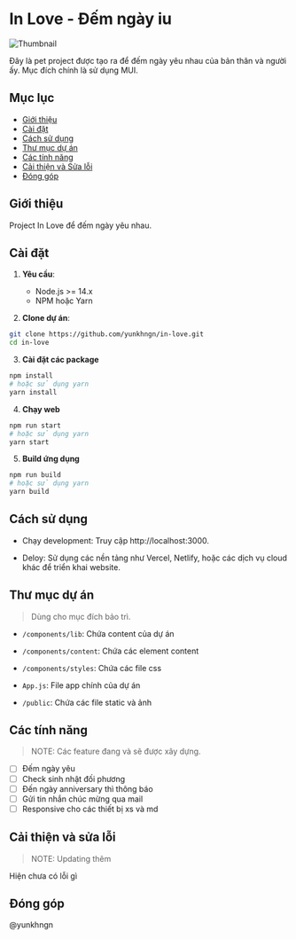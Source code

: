 # In Love - Đếm ngày iu

![Thumbnail](https://myrepublica.nagariknetwork.com/uploads/media/2018/December/falling-in-love.jpg)

Đây là pet project được tạo ra để đếm ngày yêu nhau của bản thân và người ấy. Mục đích chính là sử dụng MUI.

## Mục lục

- [Giới thiệu](#giới-thiệu)
- [Cài đặt](#cài-đặt)
- [Cách sử dụng](#cách-sử-dụng)
- [Thư mục dự án](#thư-mục-dự-án)
- [Các tính năng](#các-tính-năng)
- [Cải thiện và Sửa lỗi](#cải-thiện-và-sửa-lỗi)
- [Đóng góp](#đóng-góp)

## Giới thiệu

Project In Love để đếm ngày yêu nhau.

## Cài đặt

1. **Yêu cầu**:

   - Node.js >= 14.x
   - NPM hoặc Yarn

2. **Clone dự án**:
```bash
git clone https://github.com/yunkhngn/in-love.git
cd in-love
```
3. **Cài đặt các package**
```bash
npm install
# hoặc sử dụng yarn
yarn install
```
4. **Chạy web**
```bash
npm run start
# hoặc sử dụng yarn
yarn start
```
5. **Build ứng dụng**
```bash
npm run build
# hoặc sử dụng yarn
yarn build
```
## Cách sử dụng

- Chạy development: Truy cập http://localhost:3000.

- Deloy: Sử dụng các nền tảng như Vercel, Netlify, hoặc các dịch vụ cloud khác để triển khai website.

## Thư mục dự án
> Dùng cho mục đích bảo trì.

- `/components/lib`: Chứa content của dự án

- `/components/content`: Chứa các element content

- `/components/styles`: Chứa các file css

- `App.js`: File app chính của dự án

- `/public`: Chứa các file static và ảnh

## Các tính năng
> NOTE: Các feature đang và sẽ được xây dựng.
- [ ] Đếm ngày yêu
- [ ] Check sinh nhật đối phương
- [ ] Đến ngày anniversary thì thông báo
- [ ] Gửi tin nhắn chúc mừng qua mail
- [ ] Responsive cho các thiết bị xs và md

## Cải thiện và sửa lỗi
> NOTE: Updating thêm

Hiện chưa có lỗi gì

## Đóng góp
@yunkhngn

